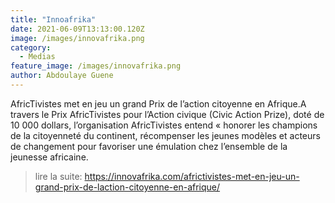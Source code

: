 ```yaml
---
title: "Innoafrika"
date: 2021-06-09T13:13:00.120Z
image: /images/innovafrika.png
category:
  - Medias
feature_image: /images/innovafrika.png
author: Abdoulaye Guene
---
```

AfricTivistes met en jeu un grand Prix de l’action citoyenne en Afrique.A travers le Prix AfricTivistes pour l’Action civique (Civic Action Prize), doté de 10 000 dollars, l’organisation AfricTivistes entend « honorer les champions de la citoyenneté du continent, récompenser les jeunes modèles et acteurs de changement pour favoriser une émulation chez l’ensemble de la jeunesse africaine.
>lire la suite: https://innovafrika.com/africtivistes-met-en-jeu-un-grand-prix-de-laction-citoyenne-en-afrique/